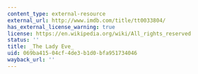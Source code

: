 ```yaml
---
content_type: external-resource
external_url: http://www.imdb.com/title/tt0033804/
has_external_license_warning: true
license: https://en.wikipedia.org/wiki/All_rights_reserved
status: ''
title: _The Lady Eve_
uid: 069ba415-04cf-4de3-b1d0-bfa951734046
wayback_url: ''
---
```

